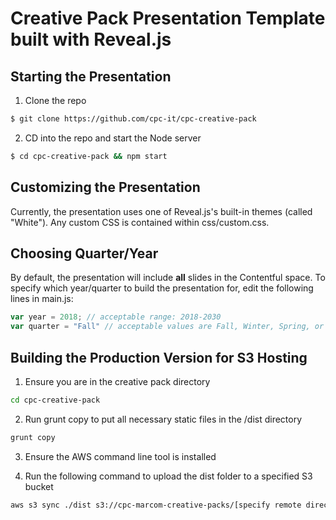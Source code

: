 # Creative Pack Presentation Template built with Reveal.js

## Starting the Presentation

1. Clone the repo
```sh
$ git clone https://github.com/cpc-it/cpc-creative-pack
```
2. CD into the repo and start the Node server
```sh
$ cd cpc-creative-pack && npm start
```

## Customizing the Presentation

Currently, the presentation uses one of Reveal.js's built-in themes (called "White"). Any custom CSS is contained within css/custom.css. 

## Choosing Quarter/Year

By default, the presentation will include **all** slides in the Contentful space. To specify which year/quarter to build the presentation for, edit the following lines in main.js:
```javascript
var year = 2018; // acceptable range: 2018-2030
var quarter = "Fall" // acceptable values are Fall, Winter, Spring, or Summer
```

## Building the Production Version for S3 Hosting

1. Ensure you are in the creative pack directory
```sh
cd cpc-creative-pack
```

2. Run grunt copy to put all necessary static files in the /dist directory
```sh
grunt copy
```

3. Ensure the AWS command line tool is installed 

2. Run the following command to upload the dist folder to a specified S3 bucket
```sh
aws s3 sync ./dist s3://cpc-marcom-creative-packs/[specify remote directory] 
```
